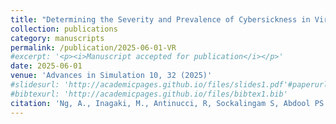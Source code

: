 ```yaml
---
title: "Determining the Severity and Prevalence of Cybersickness in Virtual Reality Simulations in Psychiatry"
collection: publications
category: manuscripts
permalink: /publication/2025-06-01-VR
#excerpt: '<p><i>Manuscript accepted for publication</i></p>'
date: 2025-06-01
venue: 'Advances in Simulation 10, 32 (2025)'
#slidesurl: 'http://academicpages.github.io/files/slides1.pdf'#paperurl: 'https://doi.org/10.1186/s41077-025-00358-y'
#bibtexurl: 'http://academicpages.github.io/files/bibtex1.bib'
citation: 'Ng, A., Inagaki, M., Antinucci, R, Sockalingam S, Abdool PS. Determining the severity and prevalence of cybersickness in virtual reality simulations in psychiatry. Advances in Simulation 10, 32 (2025).[https://doi.org/10.1186/s41077-025-00358-y](https://doi.org/10.1186/s41077-025-00358-y)'
---
```




